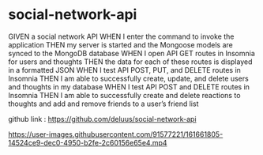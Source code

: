 # social-network-api
GIVEN a social network API
WHEN I enter the command to invoke the application
THEN my server is started and the Mongoose models are synced to the MongoDB database
WHEN I open API GET routes in Insomnia for users and thoughts
THEN the data for each of these routes is displayed in a formatted JSON
WHEN I test API POST, PUT, and DELETE routes in Insomnia
THEN I am able to successfully create, update, and delete users and thoughts in my database
WHEN I test API POST and DELETE routes in Insomnia
THEN I am able to successfully create and delete reactions to thoughts and add and remove friends to a user’s friend list


github link  : https://github.com/deluus/social-network-api



https://user-images.githubusercontent.com/91577221/161661805-14524ce9-dec0-4950-b2fe-2c60156e65e4.mp4

